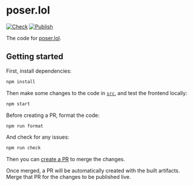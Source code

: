 # poser.lol

[![Check](https://github.com/poser-lol/poser.lol/actions/workflows/check.yml/badge.svg)](https://github.com/poser-lol/poser.lol/actions/workflows/check.yml)
[![Publish](https://github.com/poser-lol/poser.lol/actions/workflows/publish.yml/badge.svg)](https://github.com/poser-lol/poser.lol/actions/workflows/publish.yml)

The code for [poser.lol](https://poser.lol).

## Getting started

First, install dependencies:

```bash
npm install
```

Then make some changes to the code in [`src`](src), and test the frontend locally:

```bash
npm start
```

Before creating a PR, format the code:

```bash
npm run format
```

And check for any issues:

```bash
npm run check
```

Then you can [create a PR](https://docs.github.com/en/pull-requests/collaborating-with-pull-requests/proposing-changes-to-your-work-with-pull-requests/creating-a-pull-request) to merge the changes.

Once merged, a PR will be automatically created with the built artifacts. Merge that PR for the changes to be published live.

